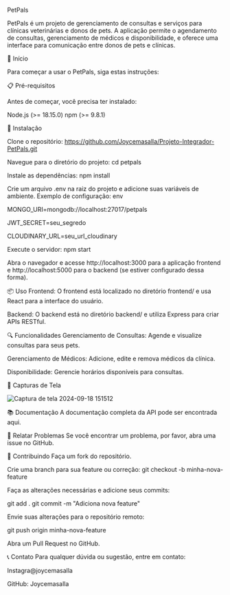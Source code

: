 PetPals

PetPals é um projeto de gerenciamento de consultas e serviços para clínicas veterinárias e donos de pets. A aplicação permite o agendamento de consultas, gerenciamento de médicos e disponibilidade, e oferece uma interface para comunicação entre donos de pets e clínicas.

🚀 Início

Para começar a usar o PetPals, siga estas instruções:

📋 Pré-requisitos

Antes de começar, você precisa ter instalado:

Node.js (>= 18.15.0)
npm (>= 9.8.1)

🔧 Instalação

Clone o repositório:
https://github.com/Joycemasalla/Projeto-Integrador-PetPals.git

Navegue para o diretório do projeto:
cd petpals

Instale as dependências:
npm install

Crie um arquivo .env na raiz do projeto e adicione suas variáveis de ambiente. Exemplo de configuração:
env

MONGO_URI=mongodb://localhost:27017/petpals

JWT_SECRET=seu_segredo

CLOUDINARY_URL=seu_url_cloudinary


Execute o servidor:
npm start


Abra o navegador e acesse http://localhost:3000 para a aplicação frontend e http://localhost:5000 para o backend (se estiver configurado dessa forma).

📦 Uso
Frontend: O frontend está localizado no diretório frontend/ e usa React para a interface do usuário.

Backend: O backend está no diretório backend/ e utiliza Express para criar APIs RESTful.


🔍 Funcionalidades
Gerenciamento de Consultas: Agende e visualize consultas para seus pets.

Gerenciamento de Médicos: Adicione, edite e remova médicos da clínica.

Disponibilidade: Gerencie horários disponíveis para consultas.


📸 Capturas de Tela

![Captura de tela 2024-09-18 151512](https://github.com/user-attachments/assets/7b544c8c-68ad-46a6-b91c-b700c6569211)

📚 Documentação
A documentação completa da API pode ser encontrada aqui.

🐛 Relatar Problemas
Se você encontrar um problema, por favor, abra uma issue no GitHub.

🤝 Contribuindo
Faça um fork do repositório.

Crie uma branch para sua feature ou correção:
git checkout -b minha-nova-feature

Faça as alterações necessárias e adicione seus commits:

git add .
git commit -m "Adiciona nova feature"

Envie suas alterações para o repositório remoto:

git push origin minha-nova-feature

Abra um Pull Request no GitHub.



📞 Contato
Para qualquer dúvida ou sugestão, entre em contato:

Instagra@joycemasalla

GitHub: Joycemasalla
